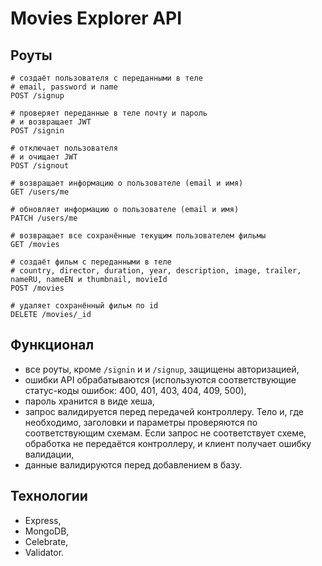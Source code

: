 # Movies Explorer API

## Роуты

```
# создаёт пользователя с переданными в теле
# email, password и name
POST /signup

# проверяет переданные в теле почту и пароль
# и возвращает JWT
POST /signin

# отключает пользователя
# и очищает JWT
POST /signout

# возвращает информацию о пользователе (email и имя)
GET /users/me

# обновляет информацию о пользователе (email и имя)
PATCH /users/me

# возвращает все сохранённые текущим пользователем фильмы
GET /movies

# создаёт фильм с переданными в теле
# country, director, duration, year, description, image, trailer, nameRU, nameEN и thumbnail, movieId 
POST /movies

# удаляет сохранённый фильм по id
DELETE /movies/_id
```

## Функционал
- все роуты, кроме ```/signin``` и и ```/signup```, защищены авторизацией,
- ошибки API обрабатываются (используются соответствующие статус-коды ошибок: 400, 401, 403, 404, 409, 500),
- пароль хранится в виде хеша,
- запрос валидируется перед передачей контроллеру. Тело и, где необходимо, заголовки и параметры проверяются по соответствующим схемам. Если запрос не соответствует схеме, обработка не передаётся контроллеру, и клиент получает ошибку валидации,
- данные валидируются перед добавлением в базу.

## Технологии
- Express,
- MongoDB,
- Celebrate,
- Validator.

